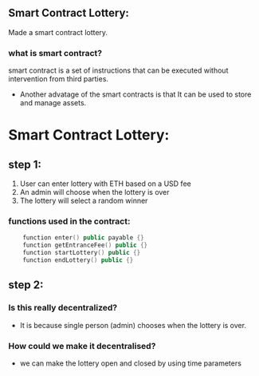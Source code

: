 ## Smart Contract Lottery:

Made a smart contract lottery.

### what is smart contract?
smart contract is a set of instructions that can be executed without intervention from third parties. 
- Another advatage of the smart contracts is that It can be used to store and manage assets.   

# Smart Contract Lottery:

## step 1: 
1. User can enter lottery with ETH based on a USD fee
2. An admin will choose when the lottery is over
3. The lottery will select a random winner

### functions used in the contract:
```cpp
    function enter() public payable {}
    function getEntranceFee() public {}
    function startLottery() public {}
    function endLottery() public {}
```
## step 2:  

### Is this really decentralized?
- It is because single person (admin) chooses when the lottery is over.
### How could we make it decentralised?
  - we can make the lottery open and closed by using time parameters
